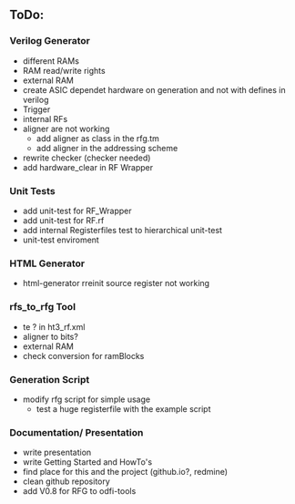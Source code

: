 ## ToDo:



### Verilog Generator 

- different RAMs
- RAM read/write rights
- external RAM
- create ASIC dependet hardware on generation and not with defines in verilog
- Trigger
- internal RFs
- aligner are not working
	- add aligner as class in the rfg.tm
	- add aligner in the addressing scheme
- rewrite checker (checker needed)
- add hardware_clear in RF Wrapper

### Unit Tests 

- add unit-test for RF_Wrapper
- add unit-test for RF.rf
- add internal Registerfiles test to hierarchical unit-test
- unit-test enviroment

### HTML Generator 

- html-generator rreinit source register not working 

### rfs_to_rfg Tool 

- te ? in ht3_rf.xml
- aligner to bits?
- external RAM 
- check conversion for ramBlocks

### Generation Script 

- modify rfg script for simple usage
	- test a huge registerfile with the example script

### Documentation/ Presentation

- write presentation
- write Getting Started and HowTo's
- find place for this and the project (github.io?, redmine) 
- clean github repository
- add V0.8 for RFG to odfi-tools